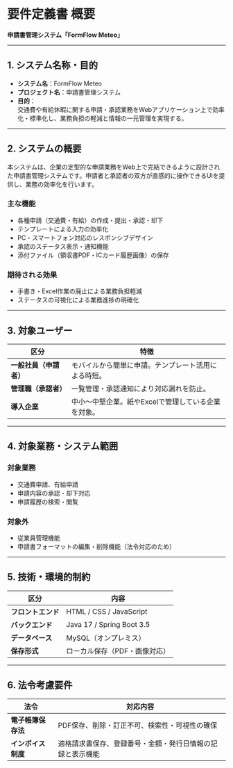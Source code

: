 # 要件定義書 概要  
**申請書管理システム「FormFlow Meteo」**

---

## 1. システム名称・目的

- **システム名**：FormFlow Meteo  
- **プロジェクト名**：申請書管理システム  
- **目的**：  
  交通費や有給休暇に関する申請・承認業務をWebアプリケーション上で効率化・標準化し、業務負担の軽減と情報の一元管理を実現する。

---

## 2. システムの概要

本システムは、企業の定型的な申請業務をWeb上で完結できるように設計された申請書管理システムです。申請者と承認者の双方が直感的に操作できるUIを提供し、業務の効率化を行います。

### 主な機能

- 各種申請（交通費・有給）の作成・提出・承認・却下
- テンプレートによる入力の効率化
- PC・スマートフォン対応のレスポンシブデザイン
- 承認のステータス表示・通知機能
- 添付ファイル（領収書PDF・ICカード履歴画像）の保存

### 期待される効果

- 手書き・Excel作業の廃止による業務負担軽減
- ステータスの可視化による業務進捗の明確化

---

## 3. 対象ユーザー

| 区分 | 特徴 |
|------|------|
| **一般社員（申請者）** | モバイルから簡単に申請。テンプレート活用による時短。 |
| **管理職（承認者）** | 一覧管理・承認通知により対応漏れを防止。 |
| **導入企業** | 中小～中堅企業。紙やExcelで管理している企業を対象。 |

---

## 4. 対象業務・システム範囲

### 対象業務
- 交通費申請、有給申請  
- 申請内容の承認・却下対応  
- 申請履歴の検索・閲覧

### 対象外
- 従業員管理機能  
- 申請書フォーマットの編集・削除機能（法令対応のため）

---

## 5. 技術・環境的制約

| 区分 | 内容 |
|------|------|
| **フロントエンド** | HTML / CSS / JavaScript |
| **バックエンド** | Java 17 / Spring Boot 3.5 |
| **データベース** | MySQL（オンプレミス） |
| **保存形式** | ローカル保存（PDF・画像対応） |

---

## 6. 法令考慮要件

| 法令 | 対応内容 |
|------|----------|
| **電子帳簿保存法** | PDF保存、削除・訂正不可、検索性・可視性の確保 |
| **インボイス制度** | 適格請求書保存、登録番号・金額・発行日情報の記録と表示機能 |
